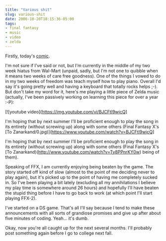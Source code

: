 ```yaml
---
title: "Various shit"
slug: various-shit
date: 2006-10-20T18:15:36-05:00
tags:
- final fantasy
- music
- video
- zelda
---
```

Firstly, today's [comic](http://digitaldouble.smackjeeves.com/comics/72069/).

I'm not sure if I've said or not, but I'm currently in the middle of my two week hiatus from Wal-Mart (unpaid, sadly, but I'm not one to quibble when it means two weeks of care free goodness). One of the things I vowed to do in my two weeks of freedom was teach myself how to play piano. Overall I'd say it's going pretty well and having a keyboard that totally rocks helps ;-). But don't take my word for it, here's me playing a little piece of Zelda music (actually, I've been passively working on learning this piece for over a year :-P):

[![youtube video](https://img.youtube.com/vi/BJCFtI9wjcQ]

I'm hoping that by next summer I'll be proficient enough to play the song in its entirety (without screwing up) along with some others (Final Fantasy X's [To Zanarkand/0.jpg)](https://www.youtube.com/watch?v=BJCFtI9wjcQ]

I'm hoping that by next summer I'll be proficient enough to play the song in its entirety (without screwing up) along with some others (Final Fantasy X's [To Zanarkand)(http://www.youtube.com/watch?v=Ty8PPnrKY0w) being of them).

Speaking of FFX, I am currently enjoying being beaten by the game. The story started off kind of slow (almost to the point of me deciding never to play again), but it's picked up to the point of having me completely sucked in. So I've been playing a bit lately (excluding all my annihilations I believe my play time is somewhere around 26 hours) and hopefully I'll have beaten the stupid thing before I have to go back to work (at which point I'll start playing FFX-2).

I've started on a DS game. That's all I'll say because I tend to make these announcements with all sorts of grandiose promises and give up after about five minutes of coding. Yeah... it's dumb.

Okay, now you're all caught up for the next several months. I'll probably post something again before I go to college next fall.

